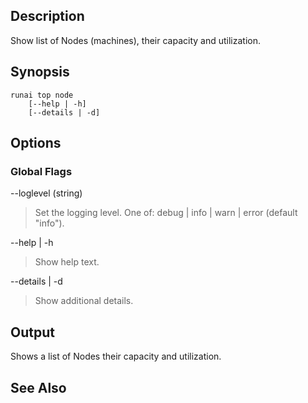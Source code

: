 ## Description

Show list of Nodes (machines), their capacity and utilization.

## Synopsis

    runai top node 
        [--help | -h]
        [--details | -d]

## Options


### Global Flags

--loglevel (string)

>  Set the logging level. One of: debug | info | warn | error (default "info").

--help | -h

>  Show help text.

--details | -d

>  Show additional details.

## Output

Shows a list of Nodes their capacity and utilization.

## See Also

